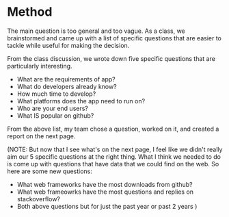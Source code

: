 # Method

The main question is too general and too vague. As a class, we brainstormed
and came up with a list of specific questions that are easier to tackle while useful
for making the decision.

From the class discussion, we wrote down five specific questions that are particularly interesting.

* What are the requirements of app?
* What do developers already know?
* How much time to develop?
* What platforms does the app need to run on?
* Who are your end users?
* What IS popular on github?

From the above list, my team chose a question, worked on it, and created a report on the next page.

(NOTE: But now that I see what's on the next page, I feel like we didn't really aim our 5 specific questions at the right thing.  What I think we needed to do is come up with questions that have data that we could find on the web. So here are some new questions:
* What web frameworks have the most downloads from github?
* What web frameowrks have the most questions and replies on stackoverflow?
* Both above questions but for just the past year or past 2 years
)